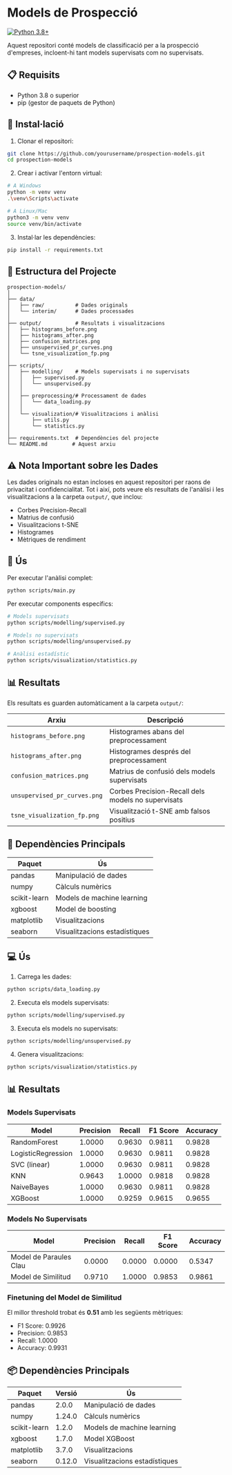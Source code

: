 # Models de Prospecció

[![Python 3.8+](https://img.shields.io/badge/python-3.8+-blue.svg)](https://www.python.org/downloads/)

Aquest repositori conté models de classificació per a la prospecció d'empreses, incloent-hi tant models supervisats com no supervisats.

## 📋 Requisits

- Python 3.8 o superior
- pip (gestor de paquets de Python)

## 🚀 Instal·lació

1. Clonar el repositori:
```bash
git clone https://github.com/yourusername/prospection-models.git
cd prospection-models
```

2. Crear i activar l'entorn virtual:
```bash
# A Windows
python -m venv venv
.\venv\Scripts\activate

# A Linux/Mac
python3 -m venv venv
source venv/bin/activate
```

3. Instal·lar les dependències:
```bash
pip install -r requirements.txt
```

## 📁 Estructura del Projecte

```
prospection-models/
│
├── data/
│   ├── raw/          # Dades originals
│   └── interim/      # Dades processades
│
├── output/           # Resultats i visualitzacions
│   ├── histograms_before.png
│   ├── histograms_after.png
│   ├── confusion_matrices.png
│   ├── unsupervised_pr_curves.png
│   └── tsne_visualization_fp.png
│
├── scripts/
│   ├── modelling/    # Models supervisats i no supervisats
│   │   ├── supervised.py
│   │   └── unsupervised.py
│   │
│   ├── preprocessing/# Processament de dades
│   │   └── data_loading.py
│   │
│   └── visualization/# Visualitzacions i anàlisi
│       ├── utils.py
│       └── statistics.py
│
├── requirements.txt  # Dependències del projecte
└── README.md        # Aquest arxiu
```

## ⚠️ Nota Important sobre les Dades

Les dades originals no estan incloses en aquest repositori per raons de privacitat i confidencialitat. Tot i així, pots veure els resultats de l'anàlisi i les visualitzacions a la carpeta `output/`, que inclou:

- Corbes Precision-Recall
- Matrius de confusió
- Visualitzacions t-SNE
- Histogrames
- Mètriques de rendiment

## 🎯 Ús

Per executar l'anàlisi complet:

```bash
python scripts/main.py
```

Per executar components específics:

```bash
# Models supervisats
python scripts/modelling/supervised.py

# Models no supervisats
python scripts/modelling/unsupervised.py

# Anàlisi estadístic
python scripts/visualization/statistics.py
```

## 📊 Resultats

Els resultats es guarden automàticament a la carpeta `output/`:

| Arxiu | Descripció |
|---------|-------------|
| `histograms_before.png` | Histogrames abans del preprocessament |
| `histograms_after.png` | Histogrames després del preprocessament |
| `confusion_matrices.png` | Matrius de confusió dels models supervisats |
| `unsupervised_pr_curves.png` | Corbes Precision-Recall dels models no supervisats |
| `tsne_visualization_fp.png` | Visualització t-SNE amb falsos positius |

## 🔧 Dependències Principals

| Paquet | Ús |
|---------|-----|
| pandas | Manipulació de dades |
| numpy | Càlculs numèrics |
| scikit-learn | Models de machine learning |
| xgboost | Model de boosting |
| matplotlib | Visualitzacions |
| seaborn | Visualitzacions estadístiques |

## 💻 Ús
1. Carrega les dades:
```bash
python scripts/data_loading.py
```

2. Executa els models supervisats:
```bash
python scripts/modelling/supervised.py
```

3. Executa els models no supervisats:
```bash
python scripts/modelling/unsupervised.py
```

4. Genera visualitzacions:
```bash
python scripts/visualization/statistics.py
```

## 📊 Resultats

### Models Supervisats
| Model | Precision | Recall | F1 Score | Accuracy |
|-------|-----------|---------|-----------|-----------|
| RandomForest | 1.0000 | 0.9630 | 0.9811 | 0.9828 |
| LogisticRegression | 1.0000 | 0.9630 | 0.9811 | 0.9828 |
| SVC (linear) | 1.0000 | 0.9630 | 0.9811 | 0.9828 |
| KNN | 0.9643 | 1.0000 | 0.9818 | 0.9828 |
| NaiveBayes | 1.0000 | 0.9630 | 0.9811 | 0.9828 |
| XGBoost | 1.0000 | 0.9259 | 0.9615 | 0.9655 |

### Models No Supervisats
| Model | Precision | Recall | F1 Score | Accuracy |
|-------|-----------|---------|-----------|-----------|
| Model de Paraules Clau | 0.0000 | 0.0000 | 0.0000 | 0.5347 |
| Model de Similitud | 0.9710 | 1.0000 | 0.9853 | 0.9861 |

### Finetuning del Model de Similitud
El millor threshold trobat és **0.51** amb les següents mètriques:
- F1 Score: 0.9926
- Precision: 0.9853
- Recall: 1.0000
- Accuracy: 0.9931

## 📦 Dependències Principals
| Paquet | Versió | Ús |
|--------|---------|-----|
| pandas | 2.0.0 | Manipulació de dades |
| numpy | 1.24.0 | Càlculs numèrics |
| scikit-learn | 1.2.0 | Models de machine learning |
| xgboost | 1.7.0 | Model XGBoost |
| matplotlib | 3.7.0 | Visualitzacions |
| seaborn | 0.12.0 | Visualitzacions estadístiques |